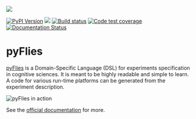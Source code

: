 ![](https://raw.githubusercontent.com/pyflies/pyflies/main/art/pyflies-logo.png)

[![PyPI Version](https://img.shields.io/pypi/v/pyflies.svg)](https://pypi.python.org/pypi/pyflies)
![](https://img.shields.io/pypi/l/pyflies.svg)
[![Build status](https://travis-ci.org/pyflies/pyflies.svg?branch=main)](https://travis-ci.org/pyflies/pyflies)
[![Code test coverage](https://coveralls.io/repos/github/pyflies/pyflies/badge.svg?branch=main)](https://coveralls.io/github/pyflies/pyflies?branch=main)
[![Documentation Status](https://img.shields.io/badge/docs-latest-green.svg)](http://pyflies.github.io/pyflies/latest/)

# pyFlies

[pyFlies](http://igordejanovic.github.io/pyFlies/) is a Domain-Specific Language
(DSL) for experiments specification in cognitive sciences. It is meant to be
highly readable and simple to learn. A code for various run-time platforms can
be generated from the experiment description.

![pyFlies in action](https://raw.githubusercontent.com/pyflies/pyflies/main/docs/images/pyFliesGUI.png)

See the [official documentation](https://pyflies.github.io/pyflies/) for more.


